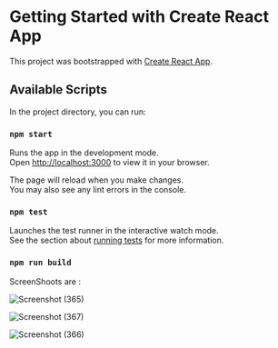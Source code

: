 # Getting Started with Create React App

This project was bootstrapped with [Create React App](https://github.com/facebook/create-react-app).

## Available Scripts

In the project directory, you can run:

### `npm start`

Runs the app in the development mode.\
Open [http://localhost:3000](http://localhost:3000) to view it in your browser.

The page will reload when you make changes.\
You may also see any lint errors in the console.

### `npm test`

Launches the test runner in the interactive watch mode.\
See the section about [running tests](https://facebook.github.io/create-react-app/docs/running-tests) for more information.

### `npm run build`

ScreenShoots are :


![Screenshot (365)](https://github.com/SaraswatAditya/WeatherApp/assets/137915074/c0ad4db3-cd1f-4381-9c65-7002cdf162dd)


![Screenshot (367)](https://github.com/SaraswatAditya/WeatherApp/assets/137915074/11cc1382-4925-47fb-95e9-90348fce05ca)


![Screenshot (366)](https://github.com/SaraswatAditya/WeatherApp/assets/137915074/cf11865d-7496-406d-ab02-6fef6fc27de8)
